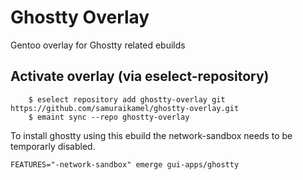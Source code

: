 # Ghostty Overlay

Gentoo overlay for Ghostty related ebuilds

## Activate overlay (via eselect-repository)

```
    $ eselect repository add ghostty-overlay git https://github.com/samuraikamel/ghostty-overlay.git
    $ emaint sync --repo ghostty-overlay
```

To install ghostty using this ebuild the network-sandbox needs to be temporarly disabled.

`FEATURES="-network-sandbox" emerge gui-apps/ghostty`


